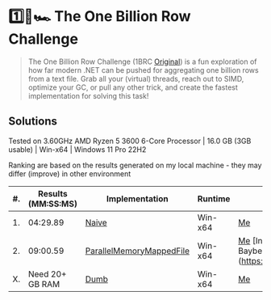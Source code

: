 # 1️⃣🐝🏎️ The One Billion Row Challenge

> The One Billion Row Challenge (1BRC [Original](https://github.com/gunnarmorling/1brc)) is a fun exploration of how far modern .NET can be pushed for aggregating one billion rows from a text file.
> Grab all your (virtual) threads, reach out to SIMD, optimize your GC, or pull any other trick, and create the fastest implementation for solving this task!

## Solutions

Tested on 3.60GHz AMD Ryzen 5 3600 6-Core Processor | 16.0 GB (3GB usable) | Win-x64 | Windows 11 Pro 22H2

Ranking are based on the results generated on my local machine - they may differ (improve) in other environment

| #. | Results (MM:SS:MS) | Implementation                                                                                                   | Runtime | Submitter                                                                                               |
|----|--------------------|------------------------------------------------------------------------------------------------------------------|---------|---------------------------------------------------------------------------------------------------------|
| 1. | 04:29.89           | [Naive](https://github.com/KoditkarVedant/1brc/tree/main/src/OneBRC/Naive)                                       | Win-x64 | [Me](https://github.com/KoditkarVedant)                                                                 |
| 2. | 09:00.59           | [ParallelMemoryMappedFile](https://github.com/KoditkarVedant/1brc/tree/main/src/OneBRC/ParallelMemoryMappedFile) | Win-x64 | [Me](https://github.com/KoditkarVedant) [Inspiration - Victor Baybekov] (https://github.com/buybackoff) |
| X. | Need 20+ GB RAM    | [Dumb](https://github.com/KoditkarVedant/1brc/tree/main/src/OneBRC/Dumb)                                         | Win-x64 | [Me](https://github.com/KoditkarVedant)                                                                 |
